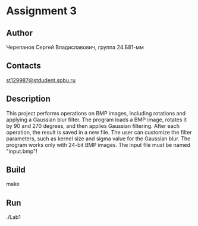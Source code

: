 # Assignment 3
## Author
Черепанов Сергей Владиславович, группа 24.Б81-мм
## Contacts
st129987@stdudent.spbu.ru
## Description
This project performs operations on BMP images, including rotations and applying a Gaussian blur filter. The program loads a BMP image, rotates it by 90 and 270 degrees, and then applies Gaussian filtering. After each operation, the result is saved in a new file. The user can customize the filter parameters, such as kernel size and sigma value for the Gaussian blur. The program works only with 24-bit BMP images. The input file must be named "input.bmp"!
## Build
make
## Run
./Lab1
